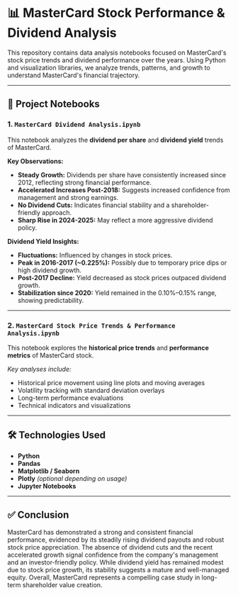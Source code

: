# 📊 MasterCard Stock Performance & Dividend Analysis

This repository contains data analysis notebooks focused on MasterCard's stock price trends and dividend performance over the years. Using Python and visualization libraries, we analyze trends, patterns, and growth to understand MasterCard's financial trajectory.

---

## 📁 Project Notebooks

### 1. `MasterCard Dividend Analysis.ipynb`

This notebook analyzes the **dividend per share** and **dividend yield** trends of MasterCard.

**Key Observations:**

- **Steady Growth:** Dividends per share have consistently increased since 2012, reflecting strong financial performance.
- **Accelerated Increases Post-2018:** Suggests increased confidence from management and strong earnings.
- **No Dividend Cuts:** Indicates financial stability and a shareholder-friendly approach.
- **Sharp Rise in 2024-2025:** May reflect a more aggressive dividend policy.

**Dividend Yield Insights:**

- **Fluctuations:** Influenced by changes in stock prices.
- **Peak in 2016-2017 (~0.225%):** Possibly due to temporary price dips or high dividend growth.
- **Post-2017 Decline:** Yield decreased as stock prices outpaced dividend growth.
- **Stabilization since 2020:** Yield remained in the 0.10%–0.15% range, showing predictability.

---

### 2. `MasterCard Stock Price Trends & Performance Analysis.ipynb`

This notebook explores the **historical price trends** and **performance metrics** of MasterCard stock.

*Key analyses include:*

- Historical price movement using line plots and moving averages
- Volatility tracking with standard deviation overlays
- Long-term performance evaluations
- Technical indicators and visualizations

---

## 🛠 Technologies Used

- **Python**
- **Pandas**
- **Matplotlib / Seaborn**
- **Plotly** *(optional depending on usage)*
- **Jupyter Notebooks**

---

## ✅ Conclusion
MasterCard has demonstrated a strong and consistent financial performance, evidenced by its steadily rising dividend payouts and robust stock price appreciation. The absence of dividend cuts and the recent accelerated growth signal confidence from the company's management and an investor-friendly policy. While dividend yield has remained modest due to stock price growth, its stability suggests a mature and well-managed equity. Overall, MasterCard represents a compelling case study in long-term shareholder value creation.




